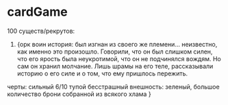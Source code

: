 # cardGame

100 существ/рекрутов:

1) {орк воин
история: был изгнан из своего же племени... неизвестно, как именно это произошло. Говорили, что он был слишком силен, что его ярость была неукротимой, что он не подчинялся вождям. Но сам он хранил молчание. Лишь шрамы на его теле, рассказывали историю о его силе и о том, что ему пришлось пережить.
  
черты:
сильный 6/10
  тупой
  бесстрашный
  внешность:
  зеленый, большое количество брони собранной из всякого хлама }
